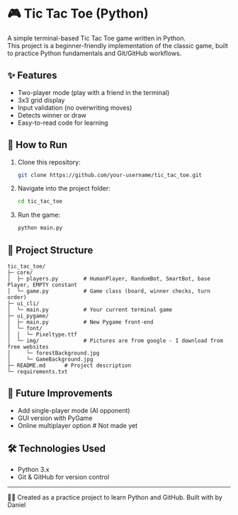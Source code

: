 # 🎮 Tic Tac Toe (Python)

A simple terminal-based Tic Tac Toe game written in Python.  
This project is a beginner-friendly implementation of the classic game, built to practice Python fundamentals and Git/GitHub workflows.  

## ✨ Features
- Two-player mode (play with a friend in the terminal)
- 3x3 grid display
- Input validation (no overwriting moves)
- Detects winner or draw
- Easy-to-read code for learning

## 🚀 How to Run
1. Clone this repository:
   ```bash
   git clone https://github.com/your-username/tic_tac_toe.git
   ```
2. Navigate into the project folder:
   ```bash
   cd tic_tac_toe
   ```
3. Run the game:
   ```bash
   python main.py
   ```

## 📂 Project Structure
```
tic_tac_toe/
├─ core/
│  ├─ players.py        # HumanPlayer, RandomBot, SmartBot, base Player, EMPTY constant
│  └─ game.py           # Game class (board, winner checks, turn order)
├─ ui_cli/
│  └─ main.py           # Your current terminal game
├─ ui_pygame/
│  ├─ main.py           # New Pygame front-end 
│  └─ font/             
│  │  └─ Pixeltype.ttf 
│  └─ img/              # Pictures are from google - I download from free websites
│     └─ forestBackground.jpg
│     └─ GameBackground.jpg           
├─ README.md      # Project description
└─ requirements.txt
```

## 📖 Future Improvements
- Add single-player mode (AI opponent)
- GUI version with PyGame
- Online multiplayer option # Not made yet

## 🛠️ Technologies Used
- Python 3.x
- Git & GitHub for version control

---

👨‍💻 Created as a practice project to learn Python and GitHub.
Built with by Daniel
